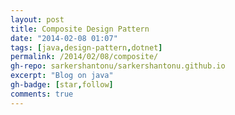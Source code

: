 ```yaml
---
layout: post
title: Composite Design Pattern
date: "2014-02-08 01:07"
tags: [java,design-pattern,dotnet]
permalink: /2014/02/08/composite/
gh-repo: sarkershantonu/sarkershantonu.github.io
excerpt: "Blog on java"
gh-badge: [star,follow]
comments: true
---
```

